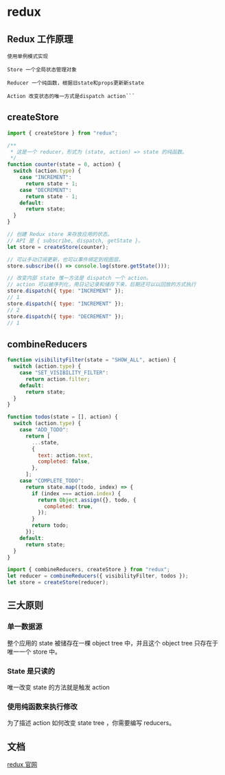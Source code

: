 # redux

## Redux 工作原理

````
使用单例模式实现

Store 一个全局状态管理对象

Reducer 一个纯函数，根据旧state和props更新新state

Action 改变状态的唯一方式是dispatch action```
````

## createStore

```js
import { createStore } from "redux";

/**
 * 这是一个 reducer，形式为 (state, action) => state 的纯函数。
 */
function counter(state = 0, action) {
  switch (action.type) {
    case "INCREMENT":
      return state + 1;
    case "DECREMENT":
      return state - 1;
    default:
      return state;
  }
}

// 创建 Redux store 来存放应用的状态。
// API 是 { subscribe, dispatch, getState }。
let store = createStore(counter);

// 可以手动订阅更新，也可以事件绑定到视图层。
store.subscribe(() => console.log(store.getState()));

// 改变内部 state 惟一方法是 dispatch 一个 action。
// action 可以被序列化，用日记记录和储存下来，后期还可以以回放的方式执行
store.dispatch({ type: "INCREMENT" });
// 1
store.dispatch({ type: "INCREMENT" });
// 2
store.dispatch({ type: "DECREMENT" });
// 1
```

## combineReducers

```js
function visibilityFilter(state = "SHOW_ALL", action) {
  switch (action.type) {
    case "SET_VISIBILITY_FILTER":
      return action.filter;
    default:
      return state;
  }
}

function todos(state = [], action) {
  switch (action.type) {
    case "ADD_TODO":
      return [
        ...state,
        {
          text: action.text,
          completed: false,
        },
      ];
    case "COMPLETE_TODO":
      return state.map((todo, index) => {
        if (index === action.index) {
          return Object.assign({}, todo, {
            completed: true,
          });
        }
        return todo;
      });
    default:
      return state;
  }
}

import { combineReducers, createStore } from "redux";
let reducer = combineReducers({ visibilityFilter, todos });
let store = createStore(reducer);
```

## 三大原则

### 单一数据源

整个应用的 state 被储存在一棵 object tree 中，并且这个 object tree 只存在于唯一一个 store 中。

### State 是只读的

唯一改变 state 的方法就是触发 action

### 使用纯函数来执行修改

为了描述 action 如何改变 state tree ，你需要编写 reducers。

## 文档

[redux 官网](https://www.redux.org.cn/)
